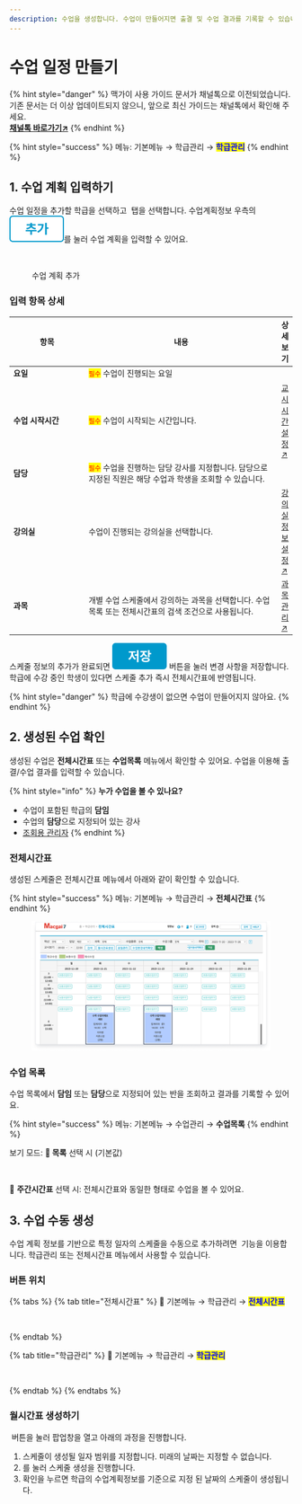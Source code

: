 ```yaml
---
description: 수업을 생성합니다. 수업이 만들어지면 출결 및 수업 결과를 기록할 수 있습니다.
---
```


# 수업 일정 만들기

{% hint style="danger" %}
맥가이 사용 가이드 문서가 채널톡으로 이전되었습니다.\
기존 문서는 더 이상 업데이트되지 않으니, 앞으로 최신 가이드는 채널톡에서 확인해 주세요.\
[**채널톡 바로가기↗**](https://docs.channel.io/macgai-guide/ko/articles/create-class-0bb72473#%EC%88%98%EC%97%85-%EA%B3%84%ED%9A%8D-%EC%B6%94%EA%B0%80)
{% endhint %}

{% hint style="success" %}
메뉴: 기본메뉴 → 학급관리 → <mark style="color:blue;">**학급관리**</mark>
{% endhint %}

## 1. 수업 계획 입력하기

수업 일정을 추가할 학급을 선택하고 <img src="../../.gitbook/assets/tab_수업계획정보.svg" alt="" data-size="line"> 탭을 선택합니다. 수업계획정보 우측의 <img src="../../.gitbook/assets/btn_추가.png" alt="" data-size="line">를 눌러 수업 계획을 입력할 수 있어요.

<figure><img src="../../.gitbook/assets/수업 계획 정보 입력.png" alt=""><figcaption><p>수업 계획 추가</p></figcaption></figure>

### 입력 항목 상세

<table><thead><tr><th width="150">항목</th><th width="417">내용</th><th>상세 보기</th></tr></thead><tbody><tr><td><strong>요일</strong></td><td><mark style="color:red;"><code>필수</code></mark> 수업이 진행되는 요일</td><td></td></tr><tr><td><strong>수업</strong> <strong>시작시간</strong></td><td><mark style="color:red;"><code>필수</code></mark> 수업이 시작되는 시간입니다. </td><td><a href="../class-setting/time.md">교시 시간 설정↗</a></td></tr><tr><td><strong>담당</strong></td><td><mark style="color:red;"><code>필수</code></mark> 수업을 진행하는 담당 강사를 지정합니다. 담당으로 지정된 직원은 해당 수업과 학생을 조회할 수 있습니다.</td><td></td></tr><tr><td><strong>강의실</strong></td><td>수업이 진행되는 강의실을 선택합니다.</td><td><a href="../class-setting/room.md">강의실 정보 설정↗</a></td></tr><tr><td><strong>과목</strong></td><td>개별 수업 스케줄에서 강의하는 과목을 선택합니다. 수업목록 또는 전체시간표의 검색 조건으로 사용됩니다.</td><td><a href="../class-setting/subject.md">과목 관리↗</a></td></tr></tbody></table>

스케줄 정보의 추가가 완료되면 <img src="../../.gitbook/assets/btn_save.png" alt="" data-size="line"> 버튼을 눌러 변경 사항을 저장합니다. 학급에 수강 중인 학생이 있다면 스케줄 추가 즉시 전체시간표에 반영됩니다.

{% hint style="danger" %}
학급에 수강생이 없으면 수업이 만들어지지 않아요.
{% endhint %}

## 2. 생성된 수업 확인

생성된 수업은 **전체시간표** 또는 **수업목록** 메뉴에서 확인할 수 있어요. 수업을 이용해 출결/수업 결과를 입력할 수 있습니다.

{% hint style="info" %}
**누가 수업을 볼 수 있나요?**

* 수업이 포함된 학급의 **담임**
* 수업의 **담당**으로 지정되어 있는 강사
* [조회용 관리자](../staff-basic/adding.md#5)
{% endhint %}

### 전체시간표

생성된 스케줄은 전체시간표 메뉴에서 아래와 같이 확인할 수 있습니다.

{% hint style="success" %}
메뉴: 기본메뉴 → 학급관리 → **전체시간표**
{% endhint %}

<figure><img src="../../.gitbook/assets/image (62).png" alt=""><figcaption></figcaption></figure>

### 수업 목록

수업 목록에서 **담임** 또는 **담당**으로 지정되어 있는 반을 조회하고 결과를 기록할 수 있어요.

{% hint style="success" %}
메뉴: 기본메뉴 → 수업관리 → **수업목록**
{% endhint %}

보기 모드: **🔘 목록** 선택 시 (기본값)

<figure><img src="../../.gitbook/assets/수업목록_목록형태.png" alt=""><figcaption></figcaption></figure>

🔘 **주간시간표** 선택 시: 전체시간표와 동일한 형태로 수업을 볼 수 있어요.

## 3. 수업 수동 생성

수업 계획 정보를 기반으로 특정 일자의 스케줄을 수동으로 추가하려면 <img src="../../.gitbook/assets/btn_월시간표생성.png" alt="" data-size="line"> 기능을 이용합니다. 학급관리 또는 전체시간표 메뉴에서 사용할 수 있습니다.

### 버튼 위치

{% tabs %}
{% tab title="전체시간표" %}
🧭️  기본메뉴 → 학급관리 → <mark style="color:blue;">**전체시간표**</mark>

<figure><img src="../../.gitbook/assets/전체시간표_월시간표생성.png" alt=""><figcaption></figcaption></figure>
{% endtab %}

{% tab title="학급관리" %}
🧭  기본메뉴 → 학급관리 → <mark style="color:blue;">**학급관리**</mark>

<figure><img src="../../.gitbook/assets/학급관리_월시간표생성.png" alt=""><figcaption></figcaption></figure>
{% endtab %}
{% endtabs %}

### 월시간표 생성하기

<img src="../../.gitbook/assets/btn_월시간표생성.png" alt="" data-size="line"> 버튼을 눌러 팝업창을 열고 아래의 과정을 진행합니다.

1. 스케줄이 생성될 일자 범위를 지정합니다. 미래의 날짜는 지정할 수 없습니다.
2. <img src="../../.gitbook/assets/btn_생성하기.png" alt="" data-size="line">를 눌러 스케줄 생성을 진행합니다.
3. 확인을 누르면 학급의 수업계획정보를 기준으로 지정 된 날짜의 스케줄이 생성됩니다.

<figure><img src="../../.gitbook/assets/월시간표생성.png" alt=""><figcaption></figcaption></figure>
